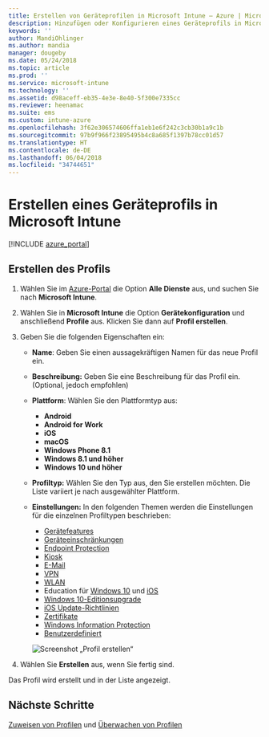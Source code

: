 ```yaml
---
title: Erstellen von Geräteprofilen in Microsoft Intune – Azure | Microsoft-Dokumentation
description: Hinzufügen oder Konfigurieren eines Geräteprofils in Microsoft Intune sowie Auswahl des Plattformtyps und der Konfiguration der Einstellungen innerhalb des Azure-Portals
keywords: ''
author: MandiOhlinger
ms.author: mandia
manager: dougeby
ms.date: 05/24/2018
ms.topic: article
ms.prod: ''
ms.service: microsoft-intune
ms.technology: ''
ms.assetid: d98aceff-eb35-4e3e-8e40-5f300e7335cc
ms.reviewer: heenamac
ms.suite: ems
ms.custom: intune-azure
ms.openlocfilehash: 3f62e306574606ffa1eb1e6f242c3cb30b1a9c1b
ms.sourcegitcommit: 97b9f966f23895495b4c8a685f1397b78cc01d57
ms.translationtype: HT
ms.contentlocale: de-DE
ms.lasthandoff: 06/04/2018
ms.locfileid: "34744651"
---
```

# <a name="create-a-device-profile-in-microsoft-intune"></a>Erstellen eines Geräteprofils in Microsoft Intune

[!INCLUDE [azure_portal](./includes/azure_portal.md)]

## <a name="create-the-profile"></a>Erstellen des Profils
1. Wählen Sie im [Azure-Portal](https://portal.azure.com) die Option **Alle Dienste** aus, und suchen Sie nach **Microsoft Intune**.

2. Wählen Sie in **Microsoft Intune** die Option **Gerätekonfiguration** und anschließend **Profile** aus. Klicken Sie dann auf **Profil erstellen**.

3. Geben Sie die folgenden Eigenschaften ein:

   - **Name**: Geben Sie einen aussagekräftigen Namen für das neue Profil ein.
   - **Beschreibung:** Geben Sie eine Beschreibung für das Profil ein. (Optional, jedoch empfohlen)
   - **Plattform**: Wählen Sie den Plattformtyp aus:  

       - **Android**
       - **Android for Work**
       - **iOS**
       - **macOS**
       - **Windows Phone 8.1**
       - **Windows 8.1 und höher**
       - **Windows 10 und höher**

   - **Profiltyp:** Wählen Sie den Typ aus, den Sie erstellen möchten. Die Liste variiert je nach ausgewählter Plattform.
   - **Einstellungen:** In den folgenden Themen werden die Einstellungen für die einzelnen Profiltypen beschrieben:

       -  [Gerätefeatures](device-features-configure.md)
       -  [Geräteeinschränkungen](device-restrictions-configure.md)
       -  [Endpoint Protection](endpoint-protection-configure.md)
       -  [Kiosk](kiosk-settings.md)
       -  [E-Mail](email-settings-configure.md)
       -  [VPN](vpn-settings-configure.md)
       -  [WLAN](wi-fi-settings-configure.md)
       -  Education für [Windows 10](education-settings-configure.md) und [iOS](wi-fi-settings-ios.md)
       -  [Windows 10-Editionsupgrade](edition-upgrade-configure-windows-10.md)
       -  [iOS Update-Richtlinien](software-updates-ios.md)
       -  [Zertifikate](certificates-configure.md)
       -  [Windows Information Protection](windows-information-protection-configure.md)
       -  [Benutzerdefiniert](custom-settings-configure.md)

     ![Screenshot „Profil erstellen“](./media/create-device-profile.png)

4. Wählen Sie **Erstellen** aus, wenn Sie fertig sind.

Das Profil wird erstellt und in der Liste angezeigt.

## <a name="next-steps"></a>Nächste Schritte
[Zuweisen von Profilen](device-profile-assign.md) und [Überwachen von Profilen](device-profile-monitor.md)
